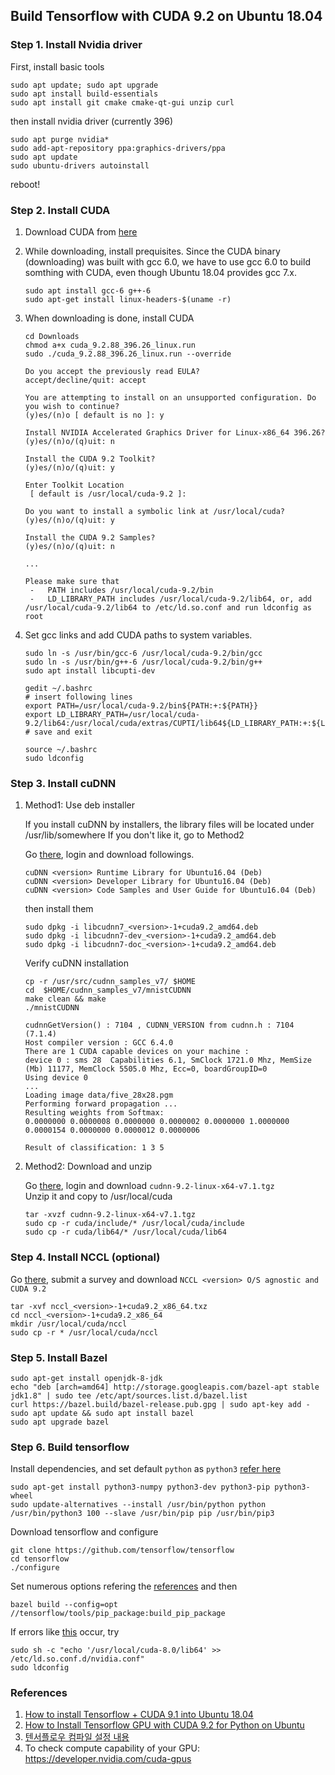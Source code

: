 ## Build Tensorflow with CUDA 9.2 on Ubuntu 18.04

### Step 1. Install Nvidia driver

First, install basic tools
```
sudo apt update; sudo apt upgrade
sudo apt install build-essentials
sudo apt install git cmake cmake-qt-gui unzip curl
```

then install nvidia driver (currently 396)
```
sudo apt purge nvidia*
sudo add-apt-repository ppa:graphics-drivers/ppa
sudo apt update
sudo ubuntu-drivers autoinstall
```

reboot!

### Step 2. Install CUDA

1. Download CUDA from [here](https://developer.nvidia.com/cuda-downloads)
1. While downloading, install prequisites. Since the CUDA binary (downloading) was built with gcc 6.0, we have to use gcc 6.0 to build somthing with CUDA, even though Ubuntu 18.04 provides gcc 7.x.

    ```
    sudo apt install gcc-6 g++-6
    sudo apt-get install linux-headers-$(uname -r)
    ```

1. When downloading is done, install CUDA
    ```
    cd Downloads
    chmod a+x cuda_9.2.88_396.26_linux.run
    sudo ./cuda_9.2.88_396.26_linux.run --override
    
    Do you accept the previously read EULA?
    accept/decline/quit: accept
    
    You are attempting to install on an unsupported configuration. Do you wish to continue?
    (y)es/(n)o [ default is no ]: y
    
    Install NVIDIA Accelerated Graphics Driver for Linux-x86_64 396.26?
    (y)es/(n)o/(q)uit: n
    
    Install the CUDA 9.2 Toolkit?
    (y)es/(n)o/(q)uit: y
    
    Enter Toolkit Location
     [ default is /usr/local/cuda-9.2 ]: 
    
    Do you want to install a symbolic link at /usr/local/cuda?
    (y)es/(n)o/(q)uit: y
    
    Install the CUDA 9.2 Samples?
    (y)es/(n)o/(q)uit: n
    
    ...
    
    Please make sure that
     -   PATH includes /usr/local/cuda-9.2/bin
     -   LD_LIBRARY_PATH includes /usr/local/cuda-9.2/lib64, or, add /usr/local/cuda-9.2/lib64 to /etc/ld.so.conf and run ldconfig as root
    ```

1. Set gcc links and add CUDA paths to system variables.
    ```
    sudo ln -s /usr/bin/gcc-6 /usr/local/cuda-9.2/bin/gcc
    sudo ln -s /usr/bin/g++-6 /usr/local/cuda-9.2/bin/g++
    sudo apt install libcupti-dev
    
    gedit ~/.bashrc
    # insert following lines
    export PATH=/usr/local/cuda-9.2/bin${PATH:+:${PATH}}
    export LD_LIBRARY_PATH=/usr/local/cuda-9.2/lib64:/usr/local/cuda/extras/CUPTI/lib64${LD_LIBRARY_PATH:+:${LD_LIBRARY_PATH}}
    # save and exit
    
    source ~/.bashrc
    sudo ldconfig
    ```

### Step 3. Install cuDNN

1. Method1: Use deb installer

    If you install cuDNN by installers, the library files will be located under /usr/lib/somewhere
    If you don't like it, go to Method2

    Go [there](https://developer.nvidia.com/cudnn), login and download followings.
    ```
    cuDNN <version> Runtime Library for Ubuntu16.04 (Deb)
    cuDNN <version> Developer Library for Ubuntu16.04 (Deb)
    cuDNN <version> Code Samples and User Guide for Ubuntu16.04 (Deb)
    ```
    then install them
    ```
    sudo dpkg -i libcudnn7_<version>-1+cuda9.2_amd64.deb
    sudo dpkg -i libcudnn7-dev_<version>-1+cuda9.2_amd64.deb
    sudo dpkg -i libcudnn7-doc_<version>-1+cuda9.2_amd64.deb
    ```
    Verify cuDNN installation
    ```
    cp -r /usr/src/cudnn_samples_v7/ $HOME
    cd  $HOME/cudnn_samples_v7/mnistCUDNN
    make clean && make
    ./mnistCUDNN
    
    cudnnGetVersion() : 7104 , CUDNN_VERSION from cudnn.h : 7104 (7.1.4)
    Host compiler version : GCC 6.4.0
    There are 1 CUDA capable devices on your machine :
    device 0 : sms 28  Capabilities 6.1, SmClock 1721.0 Mhz, MemSize (Mb) 11177, MemClock 5505.0 Mhz, Ecc=0, boardGroupID=0
    Using device 0
    ...
    Loading image data/five_28x28.pgm
    Performing forward propagation ...
    Resulting weights from Softmax:
    0.0000000 0.0000008 0.0000000 0.0000002 0.0000000 1.0000000 0.0000154 0.0000000 0.0000012 0.0000006 
    
    Result of classification: 1 3 5
    ```

2. Method2: Download and unzip
    
    Go [there](https://developer.nvidia.com/cudnn), login and download `cudnn-9.2-linux-x64-v7.1.tgz`  
    Unzip it and copy to /usr/local/cuda
    ```
    tar -xvzf cudnn-9.2-linux-x64-v7.1.tgz
    sudo cp -r cuda/include/* /usr/local/cuda/include
    sudo cp -r cuda/lib64/* /usr/local/cuda/lib64
    ```


### Step 4. Install NCCL (optional)

Go [there](https://developer.nvidia.com/nccl), submit a survey and download
`NCCL <version> O/S agnostic and CUDA 9.2`

```
tar -xvf nccl_<version>-1+cuda9.2_x86_64.txz
cd nccl_<version>-1+cuda9.2_x86_64
mkdir /usr/local/cuda/nccl
sudo cp -r * /usr/local/cuda/nccl
```

### Step 5. Install Bazel
```
sudo apt-get install openjdk-8-jdk
echo "deb [arch=amd64] http://storage.googleapis.com/bazel-apt stable jdk1.8" | sudo tee /etc/apt/sources.list.d/bazel.list
curl https://bazel.build/bazel-release.pub.gpg | sudo apt-key add -
sudo apt update && sudo apt install bazel
sudo apt upgrade bazel
```

### Step 6. Build tensorflow

Install dependencies, and set default `python` as `python3` [refer here](https://skyoo2003.github.io/post/2017/03/17/what-is-alternatives-command)
```
sudo apt-get install python3-numpy python3-dev python3-pip python3-wheel
sudo update-alternatives --install /usr/bin/python python /usr/bin/python3 100 --slave /usr/bin/pip pip /usr/bin/pip3
```

Download tensorflow and configure
```
git clone https://github.com/tensorflow/tensorflow
cd tensorflow
./configure 
```

Set numerous options refering the [references](https://medium.com/@asmello/how-to-install-tensorflow-cuda-9-1-into-ubuntu-18-04-b645e769f01d) and then
```
bazel build --config=opt //tensorflow/tools/pip_package:build_pip_package
```

If errors like [this](https://github.com/tensorflow/tensorflow/issues/13481) occur, try
```
sudo sh -c "echo '/usr/local/cuda-8.0/lib64' >> /etc/ld.so.conf.d/nvidia.conf"
sudo ldconfig
```

### References
1. [How to install Tensorflow + CUDA 9.1 into Ubuntu 18.04](https://medium.com/@asmello/how-to-install-tensorflow-cuda-9-1-into-ubuntu-18-04-b645e769f01d)
1. [How to Install Tensorflow GPU with CUDA 9.2 for Python on Ubuntu](https://hk.saowen.com/a/a9cc5b7c90a6f350850d8554c018f7415981fc8d470b481c90afd7573f5e12cd)
1. [텐서플로우 컴파일 설정 내용](https://hiseon.me/2018/03/17/tensorflow-build-config/)
1. To check compute capability of your GPU: https://developer.nvidia.com/cuda-gpus


